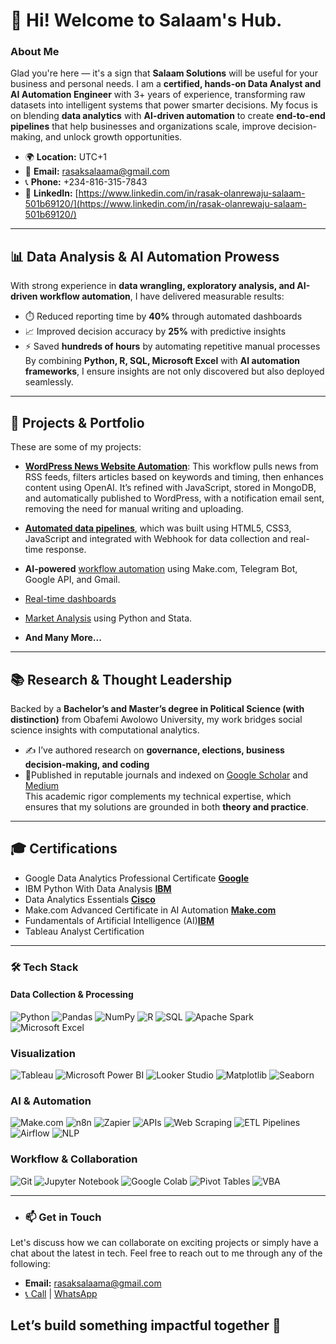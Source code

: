 # 👋 Hi! Welcome to Salaam's Hub.
### About Me
Glad you're here — it's a sign that **Salaam Solutions** will be useful for your business and personal needs. I am a **certified, hands-on Data Analyst and AI Automation Engineer** with 3+ years of experience, transforming raw datasets into intelligent systems that power smarter decisions. My focus is on blending **data analytics** with **AI-driven automation** to create **end-to-end pipelines** that help businesses and organizations scale, improve decision-making, and unlock growth opportunities. 

- 🌍 **Location:** UTC+1
- 📧 **Email:** [rasaksalaama@gmail.com](mailto:rasaksalaama@gmail.com)
- 📞 **Phone:** +234-816-315-7843
- 💼 **LinkedIn:** [https://www.linkedin.com/in/rasak-olanrewaju-salaam-501b69120/](https://www.linkedin.com/in/rasak-olanrewaju-salaam-501b69120/)
---

## 📊 Data Analysis & AI Automation Prowess  
With strong experience in **data wrangling, exploratory analysis, and AI-driven workflow automation**, I have delivered measurable results:  
- ⏱️ Reduced reporting time by **40%** through automated dashboards  
- 📈 Improved decision accuracy by **25%** with predictive insights  
- ⚡ Saved **hundreds of hours** by automating repetitive manual processes  
By combining **Python, R, SQL, Microsoft Excel** with **AI automation frameworks**, I ensure insights are not only discovered but also deployed seamlessly.  

---
## 🚀 Projects & Portfolio  
These are some of my projects:  
- [**WordPress News Website Automation**](https://github.com/SalaamRasak/News_Workflow): This workflow pulls news from RSS feeds, filters articles based on keywords and timing, then enhances content using OpenAI. It’s refined with JavaScript, stored in MongoDB, and automatically published to WordPress, with a notification email sent, removing the need for manual writing and uploading.
  
- [**Automated data pipelines**](https://github.com/SalaamRasak/Custom_Food_Ordering), which was built using HTML5, CSS3, JavaScript and integrated with Webhook for data collection and real-time response.
  
- **AI-powered** [workflow automation](https://github.com/SalaamRasak/AI_Automation_Workflow) using Make.com, Telegram Bot, Google API, and Gmail.
- [Real-time dashboards](https://github.com/SalaamRasak/Sales_TV_Data)
- [Market Analysis](https://github.com/SalaamRasak/marketAnalysis) using Python and Stata.
- **And Many More...**

---

## 📚 Research & Thought Leadership  
Backed by a **Bachelor’s and Master’s degree in Political Science (with distinction)** from Obafemi Awolowo University, my work bridges social science insights with computational analytics.  
- ✍️ I’ve authored research on **governance, elections, business decision-making, and coding**  
- 🔎Published in reputable journals and indexed on [Google Scholar](https://scholar.google.com/citations?user=dqkKM6wAAAAJ&hl=en) and [Medium](https://medium.com/@rasaksalaamo)  
This academic rigor complements my technical expertise, which ensures that my solutions are grounded in both **theory and practice**.  

---
## 🎓 Certifications  
- Google Data Analytics Professional Certificate [**Google**](https://www.credly.com/badges/f5050af5-125b-4e22-8337-016316cdefdf)
- IBM Python With Data Analysis [**IBM**](https://www.credly.com/badges/d84e93ed-8752-404c-8161-9391caa19289)
- Data Analytics Essentials [**Cisco**](https://www.credly.com/badges/ad4f9f54-f10a-4279-85ce-78617d03bc89)  
- Make.com Advanced Certificate in AI Automation [**Make.com**](https://www.credly.com/badges/9e09203a-824c-4c1d-9458-632cc90ccdfe)  
- Fundamentals of Artificial Intelligence (AI)[**IBM**](https://www.credly.com/badges/784d5a2c-2f7b-4dfb-932b-da800db573f7)
- Tableau Analyst Certification  

---
### 🛠️ Tech Stack  
#### **Data Collection & Processing** 
![Python](https://img.shields.io/badge/Python-3670A0?style=for-the-badge&logo=python&logoColor=ffdd54)
![Pandas](https://img.shields.io/badge/Pandas-150458?style=for-the-badge&logo=pandas&logoColor=white)
![NumPy](https://img.shields.io/badge/NumPy-013243?style=for-the-badge&logo=numpy&logoColor=white)
![R](https://img.shields.io/badge/R-276DC3?style=for-the-badge&logo=r&logoColor=white)
![SQL](https://img.shields.io/badge/SQL-000000?style=for-the-badge&logo=MySQL&logoColor=4479A1)
![Apache Spark](https://img.shields.io/badge/Apache%20Spark-FF9900?style=for-the-badge&logo=apachespark&logoColor=white)
![Microsoft Excel](https://img.shields.io/badge/Microsoft%20Excel-217346?style=for-the-badge&logo=microsoftexcel&logoColor=white)
  
### **Visualization** 
![Tableau](https://img.shields.io/badge/Tableau-E97627?style=for-the-badge&logo=tableau&logoColor=white)
![Microsoft Power BI](https://img.shields.io/badge/Microsoft%20Power%20BI-F2C811?style=for-the-badge&logo=powerbi&logoColor=black)
![Looker Studio](https://img.shields.io/badge/Looker%20Studio-4285F4?style=for-the-badge&logo=looker&logoColor=white)
![Matplotlib](https://img.shields.io/badge/Matplotlib-3776AB?style=for-the-badge&logo=plotly&logoColor=white)
![Seaborn](https://img.shields.io/badge/Seaborn-0099CC?style=for-the-badge&logo=python&logoColor=white)

### **AI & Automation** 
![Make.com](https://img.shields.io/badge/Make-2C009F?style=for-the-badge&logo=make&logoColor=white)
![n8n](https://img.shields.io/badge/n8n-0DAD8D?style=for-the-badge&logo=n8n&logoColor=white)
![Zapier](https://img.shields.io/badge/Zapier-FF4A00?style=for-the-badge&logo=zapier&logoColor=white)
![APIs](https://img.shields.io/badge/APIs-005571?style=for-the-badge&logo=fastapi&logoColor=white)
![Web Scraping](https://img.shields.io/badge/Web%20Scraping-306998?style=for-the-badge&logo=python&logoColor=white)
![ETL Pipelines](https://img.shields.io/badge/ETL%20Pipelines-017CEE?style=for-the-badge&logo=apacheairflow&logoColor=white)
![Airflow](https://img.shields.io/badge/Apache%20Airflow-017CEE?style=for-the-badge&logo=apacheairflow&logoColor=white)
![NLP](https://img.shields.io/badge/NLP-FF6F00?style=for-the-badge&logo=huggingface&logoColor=white)

### **Workflow & Collaboration** 
![Git](https://img.shields.io/badge/Git-F05032?style=for-the-badge&logo=git&logoColor=white)
![Jupyter Notebook](https://img.shields.io/badge/Jupyter%20Notebook-F37626?style=for-the-badge&logo=jupyter&logoColor=white)
![Google Colab](https://img.shields.io/badge/Google%20Colab-F9AB00?style=for-the-badge&logo=googlecolab&logoColor=white)
![Pivot Tables](https://img.shields.io/badge/Pivot%20Tables-217346?style=for-the-badge&logo=microsoftexcel&logoColor=white)
![VBA](https://img.shields.io/badge/VBA-217346?style=for-the-badge&logo=microsoftexcel&logoColor=white)

---
- ### 📫 Get in Touch
Let's discuss how we can collaborate on exciting projects or simply have a chat about the latest in tech. Feel free to reach out to me through any of the following:
- **Email:** [rasaksalaama@gmail.com](mailto:rasaksalaama@gmail.com)
- [📞 Call](tel:+2348163157843) | [WhatsApp](https://wa.me/2348163157843)


Let’s build something impactful together 🚀  
---
